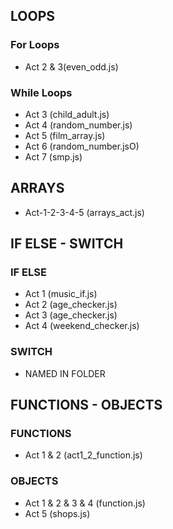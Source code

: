 ## LOOPS

### For Loops
- Act 2 & 3(even_odd.js)

### While Loops
- Act 3 (child_adult.js)
- Act 4 (random_number.js)
- Act 5 (film_array.js)
- Act 6 (random_number.jsO)
- Act 7 (smp.js)

## ARRAYS
- Act-1-2-3-4-5 (arrays_act.js)

## IF ELSE - SWITCH

### IF ELSE
- Act 1 (music_if.js)
- Act 2 (age_checker.js)
- Act 3 (age_checker.js)
- Act 4 (weekend_checker.js)

### SWITCH
* NAMED IN FOLDER

## FUNCTIONS - OBJECTS

### FUNCTIONS
- Act 1 & 2 (act1_2_function.js) 

### OBJECTS
- Act 1 & 2 & 3 & 4 (function.js) 
- Act 5 (shops.js)
